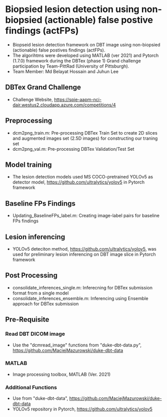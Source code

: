 # Biopsied lesion detection using non-biopsied (actionable) false postive findings (actFPs)
- Biopseid lesion detection framework on DBT image using non-biopsied (actionable) false postives findings (actFPs). 
- The algorihtms were developed using MATLAB (ver 2021) and Pytorch (1.7.0) framework during the DBTex (phase 1) Grand challenge participation by Team-PittRad (University of Pittsburgh).
- Team Member: Md Belayat Hossain and Juhun Lee


## DBTex Grand Challenge
- Challenge Website, https://spie-aapm-nci-dair.westus2.cloudapp.azure.com/competitions/4


## Preprocessing
- dcm2png_train.m: Pre-processing DBTex Train Set to create 2D slices and augmented images set (2.5D images) for constructing our traning set
- dcm2png_val.m: Pre-processing DBTex Validation/Test Set


## Model training
- The lesion detection models used MS COCO-pretrained YOLOv5 as detector model, https://github.com/ultralytics/yolov5 in Pytorch framework


## Baseline FPs Findings 
- Updating_BaselineFPs_label.m: Creating image-label pairs for baseline FPs findings


## Lesion inferencing
- YOLOv5 deteciton method, https://github.com/ultralytics/yolov5, was used for preliminary lesion inferencing on DBT image slice in Pytorch framework

## Post Processing
- consolidate_inferences_single.m: Inferecning for DBTex submission format from a single model 
- consolidate_inferences_ensemble.m: Inferencing using Ensemble approach for DBTex submission

## Pre-Requisite
### Read DBT DICOM image
- Use the "dcmread_image" functions from "duke-dbt-data.py", https://github.com/MaciejMazurowski/duke-dbt-data
### MATLAB
- Image processing toolbox, MATLAB (Ver. 2021)
### Additional Functions
- Use from "duke-dbt-data", https://github.com/MaciejMazurowski/duke-dbt-data
- YOLOv5 repository in Pytorch, https://github.com/ultralytics/yolov5
